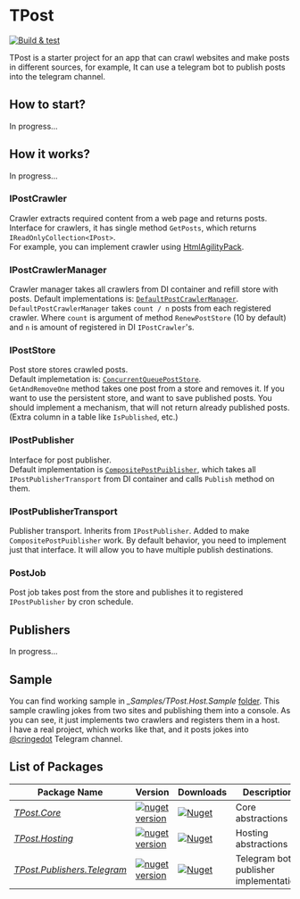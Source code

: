 # TPost

[![Build & test](https://github.com/nazarovsa/TPost/actions/workflows/dotnet-core.yml/badge.svg)](https://github.com/nazarovsa/TPost/actions/workflows/dotnet-core.yml)

TPost is a starter project for an app that can crawl websites and make posts in different sources, for example, It can use a telegram bot to publish posts into the telegram channel.

## How to start?
In progress...

## How it works?

In progress...

### IPostCrawler

Crawler extracts required content from a web page and returns posts.  
Interface for crawlers, it has single method `GetPosts`, which returns `IReadOnlyCollection<IPost>`.  
For example, you can implement crawler using [HtmlAgilityPack](https://html-agility-pack.net/).

### IPostCrawlerManager

Crawler manager takes all crawlers from DI container and refill store with posts.
Default implementations is: [`DefaultPostCrawlerManager`](https://github.com/nazarovsa/TPost/blob/main/src/TPost.Core/Crawlers/DefaultPostCrawlerManager.cs).
`DefaultPostCrawlerManager` takes `count / n` posts from each registered crawler. Where `count` is argument of method `RenewPostStore` (10 by default) and `n` is amount of registered in DI `IPostCrawler`'s.

### IPostStore

Post store stores crawled posts.  
Default implemetation is: [`ConcurrentQueuePostStore`](https://github.com/nazarovsa/TPost/blob/main/src/TPost.Core/Stores/ConcurrentQueuePostStore.cs).  
`GetAndRemoveOne` method takes one post from a store and removes it. If you want to use the persistent store, and want to save published posts.  You should implement a mechanism, that will not return already published posts. (Extra column in a table like `IsPublished`, etc.)

### IPostPublisher

Interface for post publisher.  
Default implementation is [`CompositePostPuiblisher`](https://github.com/nazarovsa/TPost/blob/main/src/TPost.Core/Publishers/CompositePostPublisher.cs), which takes all `IPostPublisherTransport` from DI container and calls `Publish` method on them.

### IPostPublisherTransport

Publisher transport. Inherits from `IPostPublisher`. Added to make `CompositePostPuiblisher` work.
By default behavior, you need to implement just that interface. It will allow you to have multiple publish destinations.

### PostJob

Post job takes post from the store and publishes it to registered `IPostPublisher` by cron schedule.  

## Publishers

In progress...

## Sample
You can find working sample in *_Samples/TPost.Host.Sample* [folder](https://github.com/nazarovsa/TPost/tree/main/_Samples/TPost.WebHost.Sample).
This sample crawling jokes from two sites and publishing them into a console. As you can see, it just implements two crawlers and registers them in a host.  
I have a real project, which works like that, and it posts jokes into [@cringedot](https://t.me/cringedot) Telegram channel.

## List of Packages
| Package Name                                                                             | Version                                                                                                                                 | Downloads                                                                                                                                       | Description                           |
|------------------------------------------------------------------------------------------|-----------------------------------------------------------------------------------------------------------------------------------------|-------------------------------------------------------------------------------------------------------------------------------------------------|---------------------------------------|
| *[TPost.Core](https://www.nuget.org/packages/TPost.Core/)*                               | [![nuget version](https://img.shields.io/nuget/v/TPost.Core)](https://www.nuget.org/packages/TPost.Core/)                               | [![Nuget](https://img.shields.io/nuget/dt/TPost.Core?color=%2300000)](https://www.nuget.org/packages/TPost.Core/)                               | Core abstractions                     |
| *[TPost.Hosting](https://www.nuget.org/packages/TPost.Hosting/)*                         | [![nuget version](https://img.shields.io/nuget/v/TPost.Hosting)](https://www.nuget.org/packages/TPost.Hosting/)                         | [![Nuget](https://img.shields.io/nuget/dt/TPost.Hosting?color=%2300000)](https://www.nuget.org/packages/TPost.Hosting/)                         | Hosting abstractions                  |
| *[TPost.Publishers.Telegram](https://www.nuget.org/packages/TPost.Publishers.Telegram/)* | [![nuget version](https://img.shields.io/nuget/v/TPost.Publishers.Telegram)](https://www.nuget.org/packages/TPost.Publishers.Telegram/) | [![Nuget](https://img.shields.io/nuget/dt/TPost.Publishers.Telegram?color=%2300000)](https://www.nuget.org/packages/TPost.Publishers.Telegram/) | Telegram bot publisher implementation |
